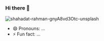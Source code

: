 ### Hi there 👋
![shahadat-rahman-gnyA8vd3Otc-unsplash](https://user-images.githubusercontent.com/104654833/179471386-57ae3e65-7189-4d33-bbe3-75eb0ac1ce7a.jpg)

- 😄 Pronouns: ...
- ⚡ Fun fact: ...
<!--
**sallamy2580/sallamy2580** is a ✨ _special_ ✨ repository because its `README.md` (this file) appears on your GitHub profile.

Here are some ideas to get you started:

- 🔭 I’m currently working on ...
- 🌱 I’m currently learning ...
- 👯 I’m looking to collaborate on ...
- 🤔 I’m looking for help with ...
- 💬 Ask me about ...
- 📫 How to reach me: ...
- 😄 Pronouns: ...
- ⚡ Fun fact: ...
-->
